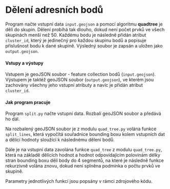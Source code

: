 # Dělení adresních bodů

Program načte vstupní data `input.geojson` a pomocí algoritmu **quadtree** je dělí do skupin. Dělení probíhá tak dlouho, dokud není počet prvků ve všech skupinách menší než 50. Každému bodu je následně přidán atribut `cluster_id`, který je jedinečný pro každou skupinu bodů a popisuje příslušnost bodu k dané skupině. Výsledný soubor je zapsán a uložen jako `output.geojson`. 

#### Vstupy a výstupy

Vstupem je geoJSON soubor - feature collection bodů (`input.geojson`). Výstupem je taktéž geoJSON soubor (`output.geojson`), ve kterém jsou zachovány všechny jeho vstupní atributy a navíc je přidán atribut `cluster_id`.

#### Jak program pracuje

Program `split.py` načte vstupní data. Rozbalí geoJSON soubor a předává ho dál. 

Na rozbalený geoJSON soubor je z modulu `quad_tree.py` volána funkce `split_lines`, která vypočítá souřadnice bounding boxu kolem vstupních dat a dělící hodnoty sloužící k následnému dělení bodů. 

Dále je na vstupní data zavolána funkce `quad_tree` z modulu `quad_tree.py`, která na základě dělících hodnot a hodnot odpovídajícím polovinám délky stran bounding boxu dělí body do 4 segmentů, na které je následně funkce rekurzivně volána znovu, dokud není splněna podmínka o počtu prvků ve skupině. 

Parametry jednotlivých funkcí jsou popsány v rámci zdrojového kódu.



